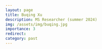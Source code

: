 ```yaml
---
layout: page
title: Buqing Xu
description: MS Researcher (summer 2024)
img: /assets/img/buqing.jpg
importance: 3
redirect: 
category: past
---
```

